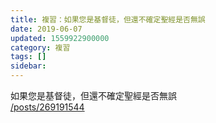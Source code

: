 ```yaml
---
title: 複習：如果您是基督徒，但還不確定聖經是否無誤
date: 2019-06-07
updated: 1559922900000
category: 複習
tags: []
sidebar: 
---
```


<p>如果您是基督徒，但還不確定聖經是否無誤<br/>
<a href="/posts/269191544" target="_blank">/posts/269191544</a></p>
<p> </p>
